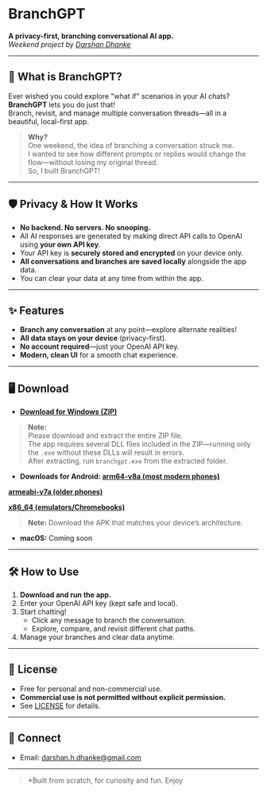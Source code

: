 # BranchGPT

**A privacy-first, branching conversational AI app.**  
*Weekend project by [Darshan Dhanke](https://www.linkedin.com/in/darshan-dhanke-9752a5209)*

---

## 🚀 What is BranchGPT?

Ever wished you could explore "what if" scenarios in your AI chats?  
**BranchGPT** lets you do just that!  
Branch, revisit, and manage multiple conversation threads—all in a beautiful, local-first app.

> **Why?**  
> One weekend, the idea of branching a conversation struck me.  
> I wanted to see how different prompts or replies would change the flow—without losing my original thread.  
> So, I built BranchGPT!

---

## 🛡️ Privacy & How It Works

- **No backend. No servers. No snooping.**
- All AI responses are generated by making direct API calls to OpenAI using **your own API key**.
- Your API key is **securely stored and encrypted** on your device only.
- **All conversations and branches are saved locally** alongside the app data.
- You can clear your data at any time from within the app.

---

## ✨ Features

- **Branch any conversation** at any point—explore alternate realities!
- **All data stays on your device** (privacy-first).
- **No account required**—just your OpenAI API key.
- **Modern, clean UI** for a smooth chat experience.

---

## 🖥️ Download

- **[Download for Windows (ZIP)](https://github.com/Darshan-Dhanke/branchgpt/releases/download/branchgpt-windows-release/branchgpt-windows.zip)**
> **Note:**  
> Please download and extract the entire ZIP file.  
> The app requires several DLL files included in the ZIP—running only the `.exe` without these DLLs will result in errors.  
> After extracting, run `branchgpt.exe` from the extracted folder.

- **Downloads for Android:
[arm64-v8a (most modern phones)](https://github.com/Darshan-Dhanke/branchgpt/releases/download/branchgpt-android-app-arm64-v8a-release/app-arm64-v8a-release.apk)**

**[armeabi-v7a (older phones)](https://github.com/Darshan-Dhanke/branchgpt/releases/download/branchgpt-android-app-armeabi-v7a-release/app-armeabi-v7a-release.apk)**

**[x86_64 (emulators/Chromebooks)](https://github.com/Darshan-Dhanke/branchgpt/releases/download/branchgpt-android-app-arm64-v8a-release/app-arm64-v8a-release.apk)**

> **Note:**
> Download the APK that matches your device’s architecture.

- **macOS:** Coming soon

---

## 🛠️ How to Use

1. **Download and run the app.**
2. Enter your OpenAI API key (kept safe and local).
3. Start chatting!  
   - Click any message to branch the conversation.
   - Explore, compare, and revisit different chat paths.
4. Manage your branches and clear data anytime.

---

## 📜 License

- Free for personal and non-commercial use.
- **Commercial use is not permitted without explicit permission.**
- See [LICENSE](https://github.com/Darshan-Dhanke/branchgpt/blob/main/LICENSE) for details.

---

## 🤝 Connect
- Email: darshan.h.dhanke@gmail.com

---

> *Built from scratch, for curiosity and fun. Enjoy
